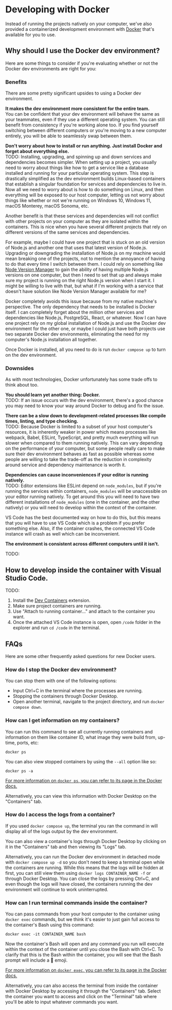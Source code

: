 # Developing with Docker

Instead of running the projects natively on your computer, we've also provided a containerized development environment with [Docker](https://www.docker.com) that's available for you to use.

## Why should I use the Docker dev environment?

Here are some things to consider if you're evaluating whether or not the Docker dev environments are right for you:

### Benefits

There are some pretty significant upsides to using a Docker dev environment.

**It makes the dev environment more consistent for the entire team.**  
You can be confident that your dev environment will behave the same as your teammates, even if they use a different operating system. You can still benefit from consistency if you're working alone too. If you find yourself switching between different computers or you're moving to a new computer entirely, you will be able to seamlessly swap between them.

**Don't worry about how to install or run anything. Just install Docker and forget about everything else.**  
TODO:
Installing, upgrading, and spinning up and down services and dependencies becomes simpler. When setting up a project, you usually need to worry about things like how to get a service like a database installed and running for your particular operating system. This step is drastically simplified as the dev environment builds Linux-based containers that establish a singular foundation for services and dependencies to live in. Now all we need to worry about is how to do something on Linux, and then everything will be exposed to our host computer, letting us not worry about things like whether or not we're running on Windows 10, Windows 11, macOS Monterey, macOS Sonoma, etc.

Another benefit is that these services and dependencies will not conflict with other projects on your computer as they are isolated within the containers. This is nice when you have several different projects that rely on different versions of the same services and dependencies.

For example, maybe I could have one project that is stuck on an old version of Node.js and another one that uses that latest version of Node.js. Upgrading or downgrading the installation of Node.js on my machine would mean breaking one of the projects, not to mention the annoyance of having to do that every time I switch between them. I could rely on something like [Node Version Manager](https://github.com/nvm-sh/nvm) to gain the ability of having multiple Node.js versions on one computer, but then I need to set that up and always make sure my project is running on the right Node.js version when I start it. I might be willing to live with that, but what if I'm working with a service that doesn't have solution like Node Version Manager available for me?

Docker completely avoids this issue because from my native machine's perspective. The only dependency that needs to be installed is Docker itself. I can completely forget about the million other services and dependencies like Node.js, PostgreSQL, React, or whatever. Now I can have one project rely on my global installation of Node.js and use the Docker dev environment for the other one, or maybe I could just have both projects use two separate Docker dev environments, eliminating the need for my computer's Node.js installation all together.

Once Docker is installed, all you need to do is run `docker compose up` to turn on the dev environment.

### Downsides

As with most technologies, Docker unfortunately has some trade offs to think about too.

**You should learn yet another thing: Docker.**  
TODO:
If an issue occurs with the dev environment, there's a good chance you may need to know your way around Docker to debug and fix the issue.

**There can be a slow down to development-related processes like compile times, linting, and type checking.**  
TODO:
Because Docker is limited to a subset of your host computer's resources, it is inherently weaker in power which means processes like webpack, Babel, ESLint, TypeScript, and pretty much everything will run slower when compared to them running natively. This can vary depending on the performance of your computer, but some people really care to make sure their dev environment behaves as fast as possible whereas some people are willing to take the trade-off as the reduction in complexity around service and dependency maintenance is worth it.

**Dependencies can cause inconveniences if your editor is running natively.**  
TODO:
Editor extensions like ESLint depend on `node_modules`, but if you're running the services within containers, `node_modules` will be unaccessible on your editor running natively. To get around this you will need to have two different installations of `node_modules` (one in the container, and the other natively) or you will need to develop within the context of the container.

VS Code has the best documented way on how to do this, but this means that you will have to use VS Code which is a problem if you prefer something else. Also, if the container crashes, the connected VS Code instance will crash as well which can be inconvenient.

**The environment is consistent across different computers until it isn't.**

TODO:

## How to develop inside the container with Visual Studio Code.

TODO:

1. Install the [Dev Containers](https://marketplace.visualstudio.com/items?itemName=ms-vscode-remote.remote-containers) extension.
2. Make sure project containers are running.
3. Use "Attach to running container..." and attach to the container you want.
4. Once the attached VS Code instance is open, open `/code` folder in the explorer and run `cd /code` in the terminal.

## FAQs

Here are some other frequently asked questions for new Docker users.

### How do I stop the Docker dev environment?

You can stop them with one of the following options:

-   Input Ctrl+C in the terminal where the processes are running.
-   Stopping the containers through Docker Desktop.
-   Open another terminal, navigate to the project directory, and run `docker compose down`.

### How can I get information on my containers?

You can run this command to see all currently running containers and information on them like container ID, what image they were build from, up-time, ports, etc:

```
docker ps
```

You can also view stopped containers by using the `--all` option like so:

```
docker ps -a
```

[For more information on `docker ps`, you can refer to its page in the Docker docs.](https://docs.docker.com/engine/reference/commandline/container_ls)

Alternatively, you can view this information with Docker Desktop on the "Containers" tab.

### How do I access the logs from a container?

If you used `docker compose up`, the terminal you ran the command in will display all of the logs output by the dev environment.

You can also view a container's logs through Docker Desktop by clicking on it in the "Containers" tab and then viewing its "Logs" tab.

Alternatively, you can run the Docker dev environment in detached mode with `docker compose up -d` so you don't need to keep a terminal open while the containers are running. While this means that the logs will be hidden at first, you can still view them using `docker logs CONTAINER_NAME -f` or through Docker Desktop. You can close the logs by pressing Ctrl+C, and even though the logs will have closed, the containers running the dev environment will continue to work uninterrupted.

### How can I run terminal commands inside the container?

You can pass commands from your host computer to the container using `docker exec` commands, but we think it's easier to just gain full access to the container's Bash using this command:

```
docker exec -it CONTAINER_NAME bash
```

Now the container's Bash will open and any command you run will execute within the context of the container until you close the Bash with Ctrl+C. To clarify that this is the Bash within the container, you will see that the Bash prompt will include a 🐳 emoji.

[For more information on `docker exec`, you can refer to its page in the Docker docs.](https://docs.docker.com/engine/reference/commandline/container_exec)

Alternatively, you can also access the terminal from inside the container with Docker Desktop by accessing it through the "Containers" tab. Select the container you want to access and click on the "Terminal" tab where you'll be able to input whatever commands you want.
